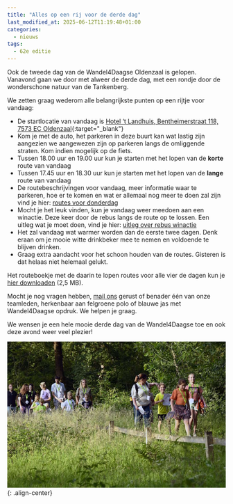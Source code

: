 ```yaml
---
title: "Alles op een rij voor de derde dag"
last_modified_at: 2025-06-12T11:19:48+01:00
categories:
  - nieuws
tags:
  - 62e editie
---
```


Ook de tweede dag van de Wandel4Daagse Oldenzaal is gelopen. Vanavond gaan we door met alweer de derde dag, met een rondje door de wonderschone natuur van de Tankenberg.  

We zetten graag wederom alle belangrijkste punten op een rijtje voor vandaag:  

- De startlocatie van vandaag is [Hotel ‘t Landhuis, Bentheimerstraat 118, 7573 EC Oldenzaal](https://goo.gl/maps/nwD1usgUDQnt8hvPA){:target="_blank"}
- Kom je met de auto, het parkeren in deze buurt kan wat lastig zijn aangezien we aangewezen zijn op parkeren langs de omliggende straten. Kom indien mogelijk op de fiets.
- Tussen 18.00 uur en 19.00 uur kun je starten met het lopen van de **korte** route van vandaag
- Tussen 17.45 uur en 18.30 uur kun je starten met het lopen van de **lange** route van vandaag
- De routebeschrijvingen voor vandaag, meer informatie waar te parkeren, hoe er te komen en wat er allemaal nog meer te doen zal zijn vind je hier: [routes voor donderdag](/routes/donderdag)
- Mocht je het leuk vinden, kun je vandaag weer meedoen aan een winactie. Deze keer door de rebus langs de route op te lossen. Een uitleg wat je moet doen, vind je hier: [uitleg over rebus winactie](/winacties/rebus)
- Het zal vandaag wat warmer worden dan de eerste twee dagen. Denk eraan om je mooie witte drinkbeker mee te nemen en voldoende te blijven drinken.
- Graag extra aandacht voor het schoon houden van de routes. Gisteren is dat helaas niet helemaal gelukt.

Het routeboekje met de daarin te lopen routes voor alle vier de dagen kun je [hier downloaden](/assets/routes/Routeboekje2025.pdf) (2,5 MB).  

Mocht je nog vragen hebben, [mail ons](mailto:info@wandel4daagseoldenzaal.nl) gerust of benader één van onze teamleden, herkenbaar aan felgroene polo of blauwe jas met Wandel4Daagse opdruk. We helpen je graag.  

We wensen je een hele mooie derde dag van de Wandel4Daagse toe en ook deze avond weer veel plezier!  

![Foto uit de woensdag route](/assets/images/news/2025/donderdag.jpg){: .align-center}  